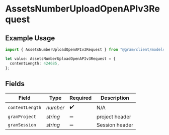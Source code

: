 # AssetsNumberUploadOpenAPIv3Request

## Example Usage

```typescript
import { AssetsNumberUploadOpenAPIv3Request } from "@gram/client/models/operations";

let value: AssetsNumberUploadOpenAPIv3Request = {
  contentLength: 424685,
};
```

## Fields

| Field              | Type               | Required           | Description        |
| ------------------ | ------------------ | ------------------ | ------------------ |
| `contentLength`    | *number*           | :heavy_check_mark: | N/A                |
| `gramProject`      | *string*           | :heavy_minus_sign: | project header     |
| `gramSession`      | *string*           | :heavy_minus_sign: | Session header     |